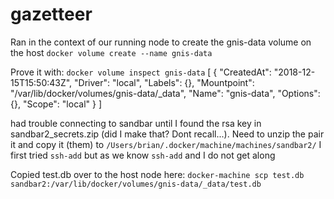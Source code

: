 # gazetteer

Ran in the context of our running node to create the gnis-data volume on the host
`docker volume create --name gnis-data` 

Prove it with:
`docker volume inspect gnis-data`
[
    {
        "CreatedAt": "2018-12-15T15:50:43Z",
        "Driver": "local",
        "Labels": {},
        "Mountpoint": "/var/lib/docker/volumes/gnis-data/_data",
        "Name": "gnis-data",
        "Options": {},
        "Scope": "local"
    }
]

had trouble connecting to sandbar until I found the rsa key in sandbar2_secrets.zip (did I make that? Dont recall...). Need to unzip the pair it and copy it (them) to 
`/Users/brian/.docker/machine/machines/sandbar2/`
I first tried `ssh-add` but as we know `ssh-add` and I do not get along

Copied test.db over to the host node here:
`docker-machine scp test.db sandbar2:/var/lib/docker/volumes/gnis-data/_data/test.db`







